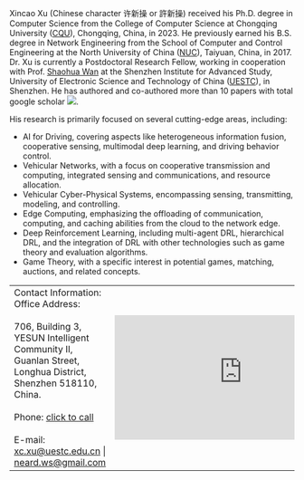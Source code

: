 Xincao Xu (Chinese character 许新操 or 許新操) received his Ph.D. degree in Computer Science from the College of Computer Science at Chongqing University ([CQU](https://www.cqu.edu.cn)), Chongqing, China, in 2023. He previously earned his B.S. degree in Network Engineering from the School of Computer and Control Engineering at the North University of China ([NUC](https://www.nuc.edu.cn)), Taiyuan, China, in 2017. Dr. Xu is currently a Postdoctoral Research Fellow, working in cooperation with Prof. [Shaohua Wan](https://scholar.google.com/citations?user=IhjhNEEAAAAJ&hl=en) at the Shenzhen Institute for Advanced Study, University of Electronic Science and Technology of China ([UESTC](https://www.uestc.edu.cn)), in Shenzhen. He has authored and co-authored more than 10 papers with total google scholar <a href='https://scholar.google.com/citations?user=DK5avZUAAAAJ'><img src="https://img.shields.io/endpoint?logo=Google%20Scholar&url=https%3A%2F%2Fcdn.jsdelivr.net%2Fgh%2FNeardws%2Fneardws.github.io@google-scholar-stats%2Fgs_data_shieldsio.json&labelColor=f6f6f6&color=9cf&style=flat&label=citations"></a>. 
       
His research is primarily focused on several cutting-edge areas, including: 
- AI for Driving, covering aspects like heterogeneous information fusion, cooperative sensing, multimodal deep learning, and driving behavior control.
- Vehicular Networks, with a focus on cooperative transmission and computing, integrated sensing and communications, and resource allocation.
- Vehicular Cyber-Physical Systems, encompassing sensing, transmitting, modeling, and controlling.
- Edge Computing, emphasizing the offloading of communication, computing, and caching abilities from the cloud to the network edge.
- Deep Reinforcement Learning, including multi-agent DRL, hierarchical DRL, and the integration of DRL with other technologies such as game theory and evaluation algorithms.
- Game Theory, with a specific interest in potential games, matching, auctions, and related concepts.

<html>
<style>
/* 为带链接的文字定义样式 */
a.no-underline {
    text-decoration: none; /* 去除下划线 */
}

/* 可选：当鼠标悬停时添加样式 */
a.no-underline:hover {
    text-decoration: underline; /* 鼠标悬停时显示下划线 */
}
</style>
	<table style="margin-left: auto; margin-right: auto;">
		<tr>
			<td>
				Contact Information: <br> 
				Office Address: <br>     
				706, Building 3, YESUN Intelligent Community II, Guanlan Street, Longhua District, Shenzhen 518110, China. <br>     
				Phone: 
				<a href="tel:+1-6015648240">click to call</a> <br>   
				E-mail:   
				<a href="mailto:xc.xu@uestc.edu.cn">xc.xu@uestc.edu.cn</a> | 
				<a href="mailto:neard.ws@gmail.com">neard.ws@gmail.com</a>
			</td>
			<td>
				<iframe width="450" height="220" src="https://www.openstreetmap.org/export/embed.html?bbox=114.02656316757204%2C22.723049810086813%2C114.05134677886964%2C22.735963602484535&amp;layer=mapnik" style="border: 0"></iframe>
			</td>
		</tr>
	</table>
</html>